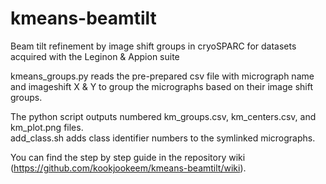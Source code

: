 # kmeans-beamtilt
Beam tilt refinement by image shift groups in cryoSPARC for datasets acquired with the Leginon & Appion suite  

kmeans_groups.py reads the pre-prepared csv file with micrograph name and imageshift X & Y to group the micrographs based on their image shift groups.  

The python script outputs numbered km_groups.csv, km_centers.csv, and km_plot.png files.  
add_class.sh adds class identifier numbers to the symlinked micrographs.

You can find the step by step guide in the repository wiki (https://github.com/kookjookeem/kmeans-beamtilt/wiki).  
